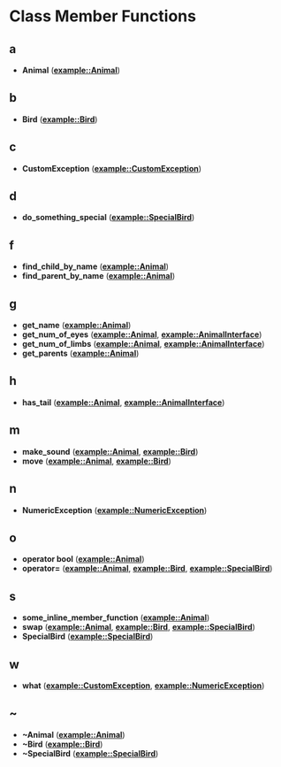 
# Class Member Functions


## a

* **Animal** ([**example::Animal**](classexample_1_1_animal.md))


## b

* **Bird** ([**example::Bird**](classexample_1_1_bird.md))


## c

* **CustomException** ([**example::CustomException**](classexample_1_1_custom_exception.md))


## d

* **do\_something\_special** ([**example::SpecialBird**](classexample_1_1_special_bird.md))


## f

* **find\_child\_by\_name** ([**example::Animal**](classexample_1_1_animal.md))
* **find\_parent\_by\_name** ([**example::Animal**](classexample_1_1_animal.md))


## g

* **get\_name** ([**example::Animal**](classexample_1_1_animal.md))
* **get\_num\_of\_eyes** ([**example::Animal**](classexample_1_1_animal.md), [**example::AnimalInterface**](classexample_1_1_animal_interface.md))
* **get\_num\_of\_limbs** ([**example::Animal**](classexample_1_1_animal.md), [**example::AnimalInterface**](classexample_1_1_animal_interface.md))
* **get\_parents** ([**example::Animal**](classexample_1_1_animal.md))


## h

* **has\_tail** ([**example::Animal**](classexample_1_1_animal.md), [**example::AnimalInterface**](classexample_1_1_animal_interface.md))


## m

* **make\_sound** ([**example::Animal**](classexample_1_1_animal.md), [**example::Bird**](classexample_1_1_bird.md))
* **move** ([**example::Animal**](classexample_1_1_animal.md), [**example::Bird**](classexample_1_1_bird.md))


## n

* **NumericException** ([**example::NumericException**](classexample_1_1_numeric_exception.md))


## o

* **operator bool** ([**example::Animal**](classexample_1_1_animal.md))
* **operator=** ([**example::Animal**](classexample_1_1_animal.md), [**example::Bird**](classexample_1_1_bird.md), [**example::SpecialBird**](classexample_1_1_special_bird.md))


## s

* **some\_inline\_member\_function** ([**example::Animal**](classexample_1_1_animal.md))
* **swap** ([**example::Animal**](classexample_1_1_animal.md), [**example::Bird**](classexample_1_1_bird.md), [**example::SpecialBird**](classexample_1_1_special_bird.md))
* **SpecialBird** ([**example::SpecialBird**](classexample_1_1_special_bird.md))


## w

* **what** ([**example::CustomException**](classexample_1_1_custom_exception.md), [**example::NumericException**](classexample_1_1_numeric_exception.md))


## ~

* **~Animal** ([**example::Animal**](classexample_1_1_animal.md))
* **~Bird** ([**example::Bird**](classexample_1_1_bird.md))
* **~SpecialBird** ([**example::SpecialBird**](classexample_1_1_special_bird.md))

